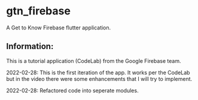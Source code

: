 # gtn_firebase

A Get to Know Firebase flutter application.

## Information:

This is a tutorial application (CodeLab) from the Google Firebase team.

2022-02-28: This is the first iteration of the app. It works per the CodeLab but in the video there were some enhancements that I will try to implement.

2022-02-28: Refactored code into seperate modules.

